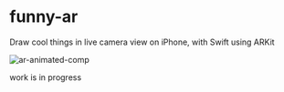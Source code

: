 # funny-ar
Draw cool things in live camera view on iPhone, with Swift using ARKit

![ar-animated-comp](https://user-images.githubusercontent.com/7429748/146301844-fb30bcac-8b51-44e8-ad15-829bb3b58e2b.gif)

work is in progress
